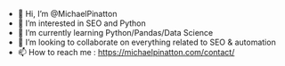 - 👋 Hi, I’m @MichaelPinatton
- 👀 I’m interested in SEO and Python
- 🌱 I’m currently learning Python/Pandas/Data Science
- 💞️ I’m looking to collaborate on everything related to SEO & automation
- 📫 How to reach me : https://michaelpinatton.com/contact/

<!---
MichaelPinatton/MichaelPinatton is a ✨ special ✨ repository because its `README.md` (this file) appears on your GitHub profile.
You can click the Preview link to take a look at your changes.
--->
